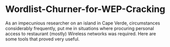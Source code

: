 # Wordlist-Churner-for-WEP-Cracking
As an impecunious researcher on an island in Cape Verde, circumstances considerably frequently, put me in situations where procuring personal access to restaurant (mostly) Wireless networks was required. Here are some tools that proved very useful.
